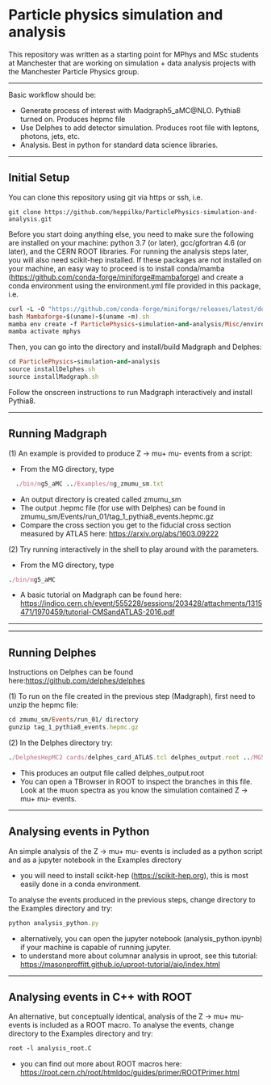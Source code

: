 # Particle physics simulation and analysis

This repository was written as a starting point for MPhys and MSc students at Manchester that are working on simulation + data analysis projects with the Manchester Particle Physics group.

******************************************************************************

Basic workflow should be:
- Generate process of interest with Madgraph5_aMC@NLO. Pythia8 turned on. Produces hepmc file
- Use Delphes to add detector simulation. Produces root file with leptons, photons, jets, etc.
- Analysis. Best in python for standard data science libraries.

******************************************************************************

## Initial Setup

You can clone this repository using git via https or ssh, i.e.
```
git clone https://github.com/heppilko/ParticlePhysics-simulation-and-analysis.git
```

Before you start doing anything else, you need to make sure the following are installed on your machine: python 3.7 (or later), gcc/gfortran 4.6 (or later), and the CERN ROOT libraries. For running the analysis steps later, you will also need scikit-hep installed. If these packages are not installed on your machine, an easy way to proceed is to install conda/mamba (https://github.com/conda-forge/miniforge#mambaforge) and create a conda environment using the environment.yml file provided in this package, i.e. 
```ruby
curl -L -O "https://github.com/conda-forge/miniforge/releases/latest/download/Mambaforge-$(uname)-$(uname -m).sh"
bash Mambaforge-$(uname)-$(uname -m).sh
mamba env create -f ParticlePhysics-simulation-and-analysis/Misc/environment.yml
mamba activate mphys
```

Then, you can go into the directory and install/build Madgraph and Delphes:
```ruby
cd ParticlePhysics-simulation-and-analysis
source installDelphes.sh
source installMadgraph.sh
```
Follow the onscreen instructions to run Madgraph interactively and install Pythia8.

******************************************************************************

## Running Madgraph

(1) An example is provided to produce Z -> mu+ mu- events from a script:
- From the MG directory, type
```ruby
  ./bin/mg5_aMC ../Examples/mg_zmumu_sm.txt
```
- An output directory is created called zmumu_sm 
- The output .hepmc file (for use with Delphes) can be found in zmumu_sm/Events/run_01/tag_1_pythia8_events.hepmc.gz
- Compare the cross section you get to the fiducial cross section measured by ATLAS here: https://arxiv.org/abs/1603.09222

(2) Try running interactively in the shell to play around with the parameters.
- From the MG directory, type
```ruby
./bin/mg5_aMC
```
- A basic tutorial on Madgraph can be found here: https://indico.cern.ch/event/555228/sessions/203428/attachments/1315471/1970459/tutorial-CMSandATLAS-2016.pdf

******************************************************************************

******************************************************************************

## Running Delphes

Instructions on Delphes can be found here:https://github.com/delphes/delphes

(1) To run on the file created in the previous step (Madgraph), first need to unzip the hepmc file:
```ruby
cd zmumu_sm/Events/run_01/ directory
gunzip tag_1_pythia8_events.hepmc.gz
```

(2) In the Delphes directory try:
```ruby
./DelphesHepMC2 cards/delphes_card_ATLAS.tcl delphes_output.root ../MG5_aMC_v2_9_15/zmumu_sm/Events/run_01/tag_1_pythia8_events.hepmc
```
- This produces an output file called delphes_output.root
- You can open a TBrowser in ROOT to inspect the branches in this file. Look at the muon spectra as you know the simulation contained Z -> mu+ mu- events.

******************************************************************************

## Analysing events in Python

An simple analysis of the Z -> mu+ mu- events is included as a python script and as a jupyter notebook in the Examples directory
- you will need to install scikit-hep (https://scikit-hep.org), this is most easily done in a conda environment.

To analyse the events produced in the previous steps, change directory to the Examples directory and try:
```ruby
python analysis_python.py
```
- alternatively, you can open the jupyter notebook (analysis_python.ipynb) if your machine is capable of running jupyter.
- to understand more about columnar analysis in uproot, see this tutorial: https://masonproffitt.github.io/uproot-tutorial/aio/index.html

******************************************************************************

## Analysing events in C++ with ROOT

An alternative, but conceptually identical, analysis of the Z -> mu+ mu- events is included as a ROOT macro. To analyse the events, change directory to the Examples directory and try:
```ruby
root -l analysis_root.C
```
- you can find out more about ROOT macros here: https://root.cern.ch/root/htmldoc/guides/primer/ROOTPrimer.html
